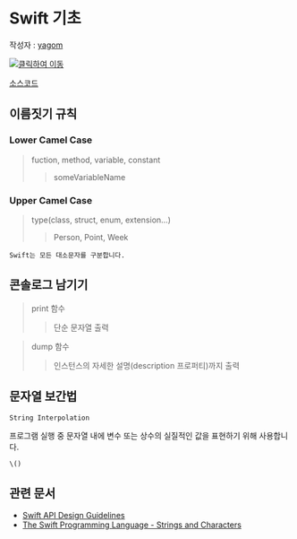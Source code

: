 # Swift 기초

작성자 : [yagom](http://blog.yagom.net)


[![클릭하여 이동](http://img.youtube.com/vi/8Xe_fr_WRgc/0.jpg)](http://www.youtube.com/watch?v=8Xe_fr_WRgc "console_log")

[소스코드](console_log.swift)


## 이름짓기 규칙

### Lower Camel Case

> fuction, method, variable, constant  
> > someVariableName

### Upper Camel Case
> type(class, struct, enum, extension…)
> > Person, Point, Week

```Swift는 모든 대소문자를 구분합니다.```


## 콘솔로그 남기기
> print 함수
> > 단순 문자열 출력

> dump 함수
> > 인스턴스의 자세한 설명(description 프로퍼티)까지 출력 

## 문자열 보간법
`String Interpolation`  

프로그램 실행 중 문자열 내에 변수 또는 상수의 실질적인 값을 표현하기 위해 사용합니다.

`\()`


## 관련 문서
* [Swift API Design Guidelines](https://swift.org/documentation/api-design-guidelines/)
* [The Swift Programming Language - Strings and Characters](https://developer.apple.com/library/content/documentation/Swift/Conceptual/Swift_Programming_Language/StringsAndCharacters.html#//apple_ref/doc/uid/TP40014097-CH7-ID292)
